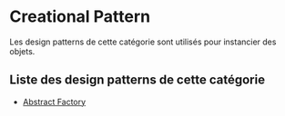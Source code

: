 # Creational Pattern

Les design patterns de cette catégorie sont utilisés pour instancier des objets.

## Liste des design patterns de cette catégorie

- [Abstract Factory](abstract_factory/abstract_factory.md)